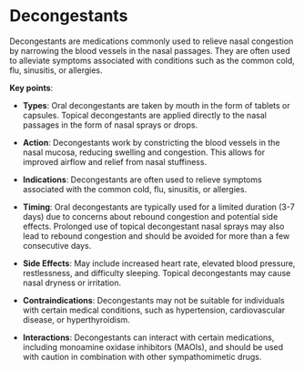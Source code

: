 # Decongestants

Decongestants are medications commonly used to relieve nasal congestion by narrowing the blood vessels in the nasal passages. They are often used to alleviate symptoms associated with conditions such as the common cold, flu, sinusitis, or allergies.

**Key points**:

* **Types**: Oral decongestants are taken by mouth in the form of tablets or capsules. Topical decongestants are applied directly to the nasal passages in the form of nasal sprays or drops.

* **Action**: Decongestants work by constricting the blood vessels in the nasal mucosa, reducing swelling and congestion. This allows for improved airflow and relief from nasal stuffiness.

* **Indications**: Decongestants are often used to relieve symptoms associated with the common cold, flu, sinusitis, or allergies.

* **Timing**: Oral decongestants are typically used for a limited duration (3-7 days) due to concerns about rebound congestion and potential side effects. Prolonged use of topical decongestant nasal sprays may also lead to rebound congestion and should be avoided for more than a few consecutive days.

* **Side Effects**: May include increased heart rate, elevated blood pressure, restlessness, and difficulty sleeping. Topical decongestants may cause nasal dryness or irritation.

* **Contraindications**: Decongestants may not be suitable for individuals with certain medical conditions, such as hypertension, cardiovascular disease, or hyperthyroidism.

* **Interactions**: Decongestants can interact with certain medications, including monoamine oxidase inhibitors (MAOIs), and should be used with caution in combination with other sympathomimetic drugs.
